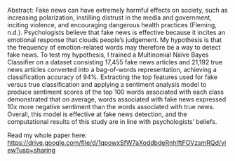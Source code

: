Abstract: Fake news can have extremely harmful effects on society, such as increasing polarization, instilling distrust in the media and government, inciting violence, and encouraging dangerous health practices (Fleming, n.d.). Psychologists believe that fake news is effective because it incites an emotional response that clouds people’s judgement. My hypothesis is that the frequency of emotion-related words may therefore be a way to detect fake news. To test my hypothesis, I trained a Multinomial Naïve Bayes Classifier on a dataset consisting 17,455 fake news articles and 21,192 true news articles converted into a bag-of-words representation, achieving a classification accuracy of 94%. Extracting the top features used for fake versus true classification and applying a sentiment analysis model to produce sentiment scores of the top 100 words associated with each class demonstrated that on average, words associated with fake news expressed 10x more negative sentiment than the words associated with true news. Overall, this model is effective at fake news detection, and the computational results of this study are in line with psychologists’ beliefs.

Read my whole paper here: https://drive.google.com/file/d/1qpowxSfW7aXoddbdeRnhIftFOVzsmRQd/view?usp=sharing
